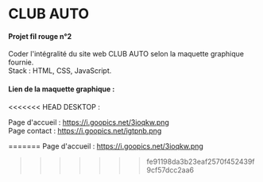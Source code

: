 # CLUB AUTO

#### Projet fil rouge n°2 

Coder l'intégralité du site web CLUB AUTO selon la maquette graphique fournie.
<br>
Stack : HTML, CSS, JavaScript.

####

#### Lien de la maquette graphique :

<<<<<<< HEAD
DESKTOP :

Page d'accueil : https://i.goopics.net/3ioqkw.png
<br>
Page contact : https://i.goopics.net/igtpnb.png

=======
Page d'accueil : https://i.goopics.net/3ioqkw.png
>>>>>>> fe91198da3b23eaf2570f452439f9cf57dcc2aa6

